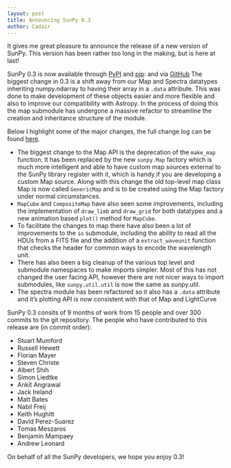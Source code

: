 ```yaml
---
layout: post
title: Announcing SunPy 0.3
author: Cadair
---
```

It gives me great pleasure to announce the release of a new version of SunPy. 
This version has been rather too long in the making, but is here at last!

SunPy 0.3 is now available through [PyPI](https://pypi.python.org/pypi/sunpy) and [pip](https://pypi.python.org/pypi/sunpy):  and via [GitHub](https://github.com/sunpy/sunpy/releases/tag/v0.3.0)
The biggest change in 0.3 is a shift away from our Map and Spectra datatypes inheriting numpy.ndarray to having their array in a `.data` attribute. This was done to make development of these objects easier and more flexible and also to improve our compatibility with Astropy. In the process of doing this the map submodule has undergone a massive refactor to streamline the creation and inheritance structure of the module.

Below I highlight some of the major changes, the full change log can be found [here](https://github.com/sunpy/sunpy/blob/stable/RELEASE.txt).

* The biggest change to the Map API is the deprecation of the `make_map` function. It has been replaced by the new `sunpy.Map` factory which is much more intelligent and able to have custom map sources external to the SunPy library register with it, which is handy if you are developing a custom Map source. Along with this change the old top-level map class Map is now called `GenericMap` and is to be created using the Map factory under normal circumstances.
* `MapCube` and `CompositeMap` have also seen some improvements, including the implementation of `draw_limb` and `draw_grid` for both datatypes and a new animation based `plot()` method for `MapCube`.
* To facilitate the changes to map there have also been a lot of improvements to the `io` submodule, including the ability to read all the HDUs from a FITS file and the addition of a `extract_waveunit` function that checks the header for common ways to encode the wavelength unit.
* There has also been a big cleanup of the various top level and submodule namespaces to make imports simpler. Most of this has not changed the user facing API, however there are not nicer ways to import submodules, like `sunpy.util.util` is now the same as sunpy.util.
* The spectra module has been refactored so it also has a `.data` attribute and it’s plotting API is now consistent with that of Map and LightCurve

SunPy 0.3 consits of 9 months of work from 15 people and over 300 commits to the git repository. The people who have contributed to this release are (in commit order):

* Stuart Mumford
* Russell Hewett
* Florian Mayer
* Steven Christe
* Albert Shih
* Simon Liedtke
* Ankit Angrawal
* Jack Ireland
* Matt Bates
* Nabil Freij
* Keith Hughitt
* David Perez-Suarez
* Tomas Meszaros
* Benjamin Mampaey
* Andrew Leonard

On behalf of all the SunPy developers, we hope you enjoy 0.3!

